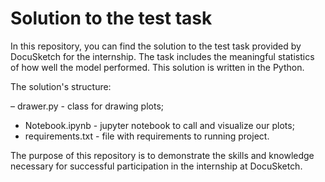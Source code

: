 # Solution to the test task

In this repository, you can find the solution to the test task provided by DocuSketch for the internship. The task includes the meaningful statistics of how well the model performed. This solution is written in the Python.

The solution's structure:

– drawer.py - class for drawing plots;
- Notebook.ipynb - jupyter notebook to call and visualize our plots;
- requirements.txt - file with requirements to running project.

The purpose of this repository is to demonstrate the skills and knowledge necessary for successful participation in the internship at DocuSketch.
